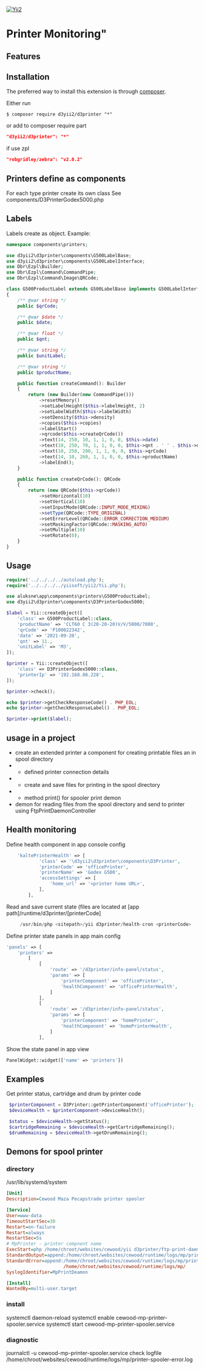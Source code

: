 [![Yii2](https://img.shields.io/badge/Powered_by-Yii_Framework-green.svg?style=flat)](https://www.yiiframework.com/)

# Printer Monitoring"

## Features

## Installation

The preferred way to install this extension is through [composer](http://getcomposer.org/download/).

Either run

```
$ composer require d3yii2/d3printer "*"
```

or add to composer require part 

```json
"d3yii2/d3printer": "*"
```
if use zpl
```json
"robgridley/zebra": "v2.0.2"
```


## Printers define as components

For each type printer create its own class 
See components/D3PrinterGodex5000.php

## Labels
Labels create as object. Example:

```php
namespace components\printers;

use d3yii2\d3printer\components\G500LabelBase;
use d3yii2\d3printer\components\G500LabelInterface;
use Dbr\Ezpl\Builder;
use Dbr\Ezpl\Command\CommandPipe;
use Dbr\Ezpl\Command\Image\QRCode;

class G500ProductLabel extends G500LabelBase implements G500LabelInterface
{
    /** @var string */
    public $qrCode;

    /** @var $date */
    public $date;

    /** @var float */
    public $qnt;

    /** @var string */
    public $unitLabel;

    /** @var string */
    public $productName;

    public function createCommand(): Builder
    {
        return (new Builder(new CommandPipe()))
            ->resetMemory()
            ->setLabelHeight($this->labelHeight, 2)
            ->setLabelWidth($this->labelWidth)
            ->setDensity($this->density)
            ->copies($this->copies)
            ->labelStart()
            ->qrcode($this->createQrCode())
            ->text(14, 250, 10, 1, 1, 0, 0, $this->date)
            ->text(18, 250, 70, 1, 1, 0, 0, $this->qnt . ' ' . $this->unitLabel)
            ->text(10, 250, 200, 1, 1, 0, 0, $this->qrCode)
            ->text(14, 10, 260, 1, 1, 0, 0, $this->productName)
            ->labelEnd();
    }

    public function createQrCode(): QRCode
    {
        return (new QRCode($this->qrCode))
            ->setHorizontal(10)
            ->setVertical(10)
            ->setInputMode(QRCode::INPUT_MODE_MIXING)
            ->setType(QRCode::TYPE_ORIGINAL)
            ->setErrorLevel(QRCode::ERROR_CORRECTION_MEDIUM)
            ->setMaskingFactor(QRCode::MASKING_AUTO)
            ->setMultiple(10)
            ->setRotate(0);
    }
}
```

## Usage

```php 
require('../../../../autoload.php');
require('../../../../yiisoft/yii2/Yii.php');

use aluksne\app\components\printers\G500ProductLabel;
use d3yii2\d3printer\components\D3PrinterGodex5000;

$label = Yii::createObject([
    'class' => G500ProductLabel::class,
    'productName' => 'CLT60 C 3(20-20-20)V/V/5000/7000',
    'qrCode' => 'P100022342',
    'date' => '2021-09-20',
    'qnt' => 11.,
    'unitLabel' => 'M3',
]);

$printer = Yii::createObject([
    'class' => D3PrinterGodex5000::class,
    'printerIp' => '192.168.88.228',
]);

$printer->check();

echo $printer->getCheckResponseCode() . PHP_EOL;
echo $printer->getCheckResponseLabel() . PHP_EOL;

$printer->print($label);
```

## usage in a project
 - create an extended printer a component for creating printable files an in spool directory
 - - defined printer connection details
 - - create and save files for printing in the spool directory
 - - method print() for spooler print demon
 - demon for reading files from the spool directory and send to printer using FtpPrintDaemonController 

## Health monitoring 
Define health component in app console config
```php
    'kaltePrinterHealth' => [
            'class' => '\d3yii2\d3printer\components\D3Printer',
            'printerCode' => 'officePrinter',
            'printerName' => 'Godex G500',
            'accessSettings' => [
                'home_url' => '<printer home URL>',
            ],
        ],
```
Read and save current state (files are located at [app path]/runtime/d3printer/[printerCode]
```php
     /usr/bin/php <sitepath>/yii d3printer/health-cron <printerCode>
```

Define printer state panels in app main config
```php
'panels' => [
    'printers' =>
        [
            [
                'route' => '/d3printer/info-panel/status',
                'params' => [
                    'printerComponent' => 'officePrinter',
                    'healthComponent' => 'officePrinterHealth',
                ]
            ],
            [
                'route' => '/d3printer/info-panel/status',
                'params' => [
                    'printerComponent' => 'homePrinter',
                    'healthComponent' => 'homePrinterHealth',
                ]
            ],
```
Show the state panel in app view 

```php
PanelWidget::widget(['name' => 'printers'])
```

## Examples
Get printer status, cartridge and drum by printer code
```php
 $printerComponent = D3Printer::getPrinterComponent('officePrinter');
 $deviceHealth = $printerComponent->deviceHealth();

 $status = $deviceHealth->getStatus();
 $cartridgeRemaining = $deviceHealth->getCartridgeRemaining();
 $drumRemaining = $deviceHealth->getDrumRemaining();
```

## Demons for spool printer

### directory
/usr/lib/systemd/system

```ini
[Unit]
Description=Cewood Maza Pecapstrade printer spooler

[Service]
User=www-data
TimeoutStartSec=30
Restart=on-failure
Restart=always
RestartSec=5s
# MpPrinter - printer compnent name
ExecStart=php /home/chroot/websites/cewood/yii d3printer/ftp-print-daemon MpPrinter
StandardOutput=append:/home/chroot/websites/cewood/runtime/logs/mp/printer-spooler.log
StandardError=append:/home/chroot/websites/cewood/runtime/logs/mp/printer-spooler-error.log
                     /home/chroot/websites/cewood/runtime/logs/mp/
SyslogIdentifier=MpPrintDeamon

[Install]
WantedBy=multi-user.target

```

### install

systemctl daemon-reload 
systemctl enable cewood-mp-printer-spooler.service
systemctl start cewood-mp-printer-spooler.service

### diagnostic
journalctl -u cewood-mp-printer-spooler.service
check logfile /home/chroot/websites/cewood/runtime/logs/mp/printer-spooler-error.log
